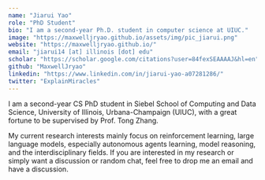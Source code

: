 ```yaml
---
name: "Jiarui Yao"
role: "PhD Student"
bio: "I am a second-year Ph.D. student in computer science at UIUC."
image: "https://maxwelljryao.github.io/assets/img/pic_jiarui.png"
website: "https://maxwelljryao.github.io/"
email: "jiarui14 [at] illinois [dot] edu"
scholar: "https://scholar.google.com/citations?user=84fexSEAAAAJ&hl=en"
github: "MaxwellJryao"
linkedin: "https://www.linkedin.com/in/jiarui-yao-a07281286/"
twitter: "ExplainMiracles"
---
```


I am a second-year CS PhD student in Siebel School of Computing and Data Science, University of Illinois, Urbana-Champaign (UIUC), with a great fortune to be supervised by Prof. Tong Zhang.

My current research interests mainly focus on reinforcement learning, large language models, especially autonomous agents learning, model reasoning, and the interdisciplinary fields. If you are interested in my research or simply want a discussion or random chat, feel free to drop me an email and have a discussion.
